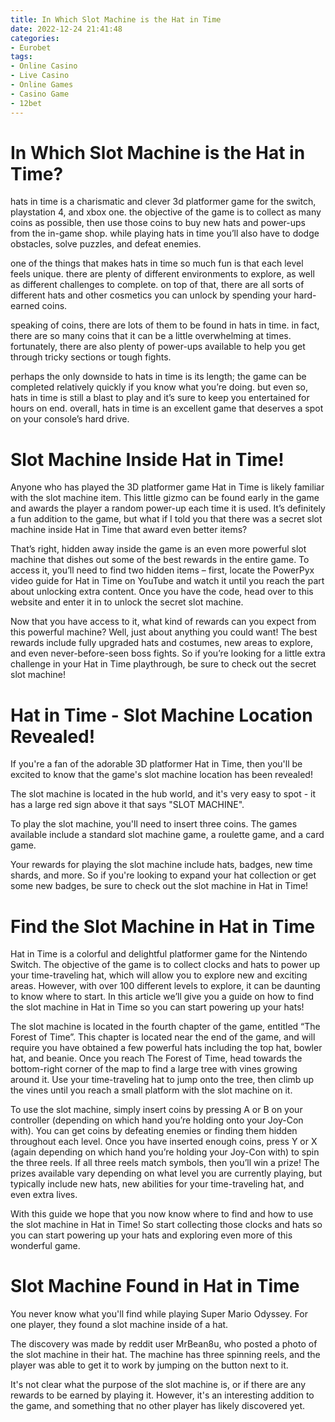 ```yaml
---
title: In Which Slot Machine is the Hat in Time
date: 2022-12-24 21:41:48
categories:
- Eurobet
tags:
- Online Casino
- Live Casino
- Online Games
- Casino Game
- 12bet
---
```



#  In Which Slot Machine is the Hat in Time?

 hats in time is a charismatic and clever 3d platformer game for the switch, playstation 4, and xbox one. the objective of the game is to collect as many coins as possible, then use those coins to buy new hats and power-ups from the in-game shop. while playing hats in time you’ll also have to dodge obstacles, solve puzzles, and defeat enemies.

one of the things that makes hats in time so much fun is that each level feels unique. there are plenty of different environments to explore, as well as different challenges to complete. on top of that, there are all sorts of different hats and other cosmetics you can unlock by spending your hard-earned coins.

speaking of coins, there are lots of them to be found in hats in time. in fact, there are so many coins that it can be a little overwhelming at times. fortunately, there are also plenty of power-ups available to help you get through tricky sections or tough fights.

perhaps the only downside to hats in time is its length; the game can be completed relatively quickly if you know what you’re doing. but even so, hats in time is still a blast to play and it’s sure to keep you entertained for hours on end. overall, hats in time is an excellent game that deserves a spot on your console’s hard drive.

#  Slot Machine Inside Hat in Time!

Anyone who has played the 3D platformer game Hat in Time is likely familiar with the slot machine item. This little gizmo can be found early in the game and awards the player a random power-up each time it is used. It’s definitely a fun addition to the game, but what if I told you that there was a secret slot machine inside Hat in Time that award even better items?

That’s right, hidden away inside the game is an even more powerful slot machine that dishes out some of the best rewards in the entire game. To access it, you’ll need to find two hidden items – first, locate the PowerPyx video guide for Hat in Time on YouTube and watch it until you reach the part about unlocking extra content. Once you have the code, head over to this website and enter it in to unlock the secret slot machine.

Now that you have access to it, what kind of rewards can you expect from this powerful machine? Well, just about anything you could want! The best rewards include fully upgraded hats and costumes, new areas to explore, and even never-before-seen boss fights. So if you’re looking for a little extra challenge in your Hat in Time playthrough, be sure to check out the secret slot machine!

#  Hat in Time - Slot Machine Location Revealed!

If you're a fan of the adorable 3D platformer Hat in Time, then you'll be excited to know that the game's slot machine location has been revealed!

The slot machine is located in the hub world, and it's very easy to spot - it has a large red sign above it that says "SLOT MACHINE".

To play the slot machine, you'll need to insert three coins. The games available include a standard slot machine game, a roulette game, and a card game.

Your rewards for playing the slot machine include hats, badges, new time shards, and more. So if you're looking to expand your hat collection or get some new badges, be sure to check out the slot machine in Hat in Time!

#  Find the Slot Machine in Hat in Time

Hat in Time is a colorful and delightful platformer game for the Nintendo Switch. The objective of the game is to collect clocks and hats to power up your time-traveling hat, which will allow you to explore new and exciting areas. However, with over 100 different levels to explore, it can be daunting to know where to start. In this article we’ll give you a guide on how to find the slot machine in Hat in Time so you can start powering up your hats!

The slot machine is located in the fourth chapter of the game, entitled “The Forest of Time”. This chapter is located near the end of the game, and will require you have obtained a few powerful hats including the top hat, bowler hat, and beanie. Once you reach The Forest of Time, head towards the bottom-right corner of the map to find a large tree with vines growing around it. Use your time-traveling hat to jump onto the tree, then climb up the vines until you reach a small platform with the slot machine on it.

To use the slot machine, simply insert coins by pressing A or B on your controller (depending on which hand you’re holding onto your Joy-Con with). You can get coins by defeating enemies or finding them hidden throughout each level. Once you have inserted enough coins, press Y or X (again depending on which hand you’re holding your Joy-Con with) to spin the three reels. If all three reels match symbols, then you’ll win a prize! The prizes available vary depending on what level you are currently playing, but typically include new hats, new abilities for your time-traveling hat, and even extra lives.

With this guide we hope that you now know where to find and how to use the slot machine in Hat in Time! So start collecting those clocks and hats so you can start powering up your hats and exploring even more of this wonderful game.

#  Slot Machine Found in Hat in Time

You never know what you'll find while playing Super Mario Odyssey. For one player, they found a slot machine inside of a hat.

The discovery was made by reddit user MrBean8u, who posted a photo of the slot machine in their hat. The machine has three spinning reels, and the player was able to get it to work by jumping on the button next to it.

It's not clear what the purpose of the slot machine is, or if there are any rewards to be earned by playing it. However, it's an interesting addition to the game, and something that no other player has likely discovered yet.